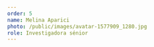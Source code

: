```yaml
---
order: 5
name: Melina Aparici
photo: /public/images/avatar-1577909_1280.jpg
role: Investigadora sénior
---
```

